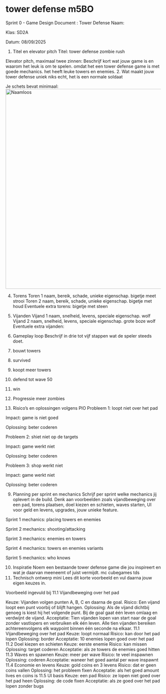 # tower defense m5BO

Sprint 0 - Game Design Document : Tower Defense
Naam:

Klas: SD2A

Datum: 08/09/2025

1. Titel en elevator pitch
Titel: tower defense zombie rush

Elevator pitch, maximaal twee zinnen: Beschrijf kort wat jouw game is en waarom het leuk is om te spelen.
omdat het een tower defense game is met goede mechanics. het heeft leuke towers en enemies.
2. Wat maakt jouw tower defense uniek
niks echt, het is een normale soldaat

Je schets bevat minimaal:
<img width="1152" height="648" alt="Naamloos" src="https://github.com/user-attachments/assets/787a6996-a811-4460-b31f-e8b163afafc6" />



4. Torens
Toren 1 naam, bereik, schade, unieke eigenschap.
bigetje meet strooi
Toren 2 naam, bereik, schade, unieke eigenschap.
bigetje met houd
Eventuele extra torens:
bigetje met steen
6. Vijanden
Vijand 1 naam, snelheid, levens, speciale eigenschap.
wolf
Vijand 2 naam, snelheid, levens, speciale eigenschap.
grote boze wolf
Eventuele extra vijanden:
7. Gameplay loop
Beschrijf in drie tot vijf stappen wat de speler steeds doet. 
1. bouwt towers
2. survived
3. koopt meer towers
4. defend tot wave 50
5. win

  
 7. Progressie
meer zombies

9. Risico’s en oplossingen volgens PIO
Probleem 1: loopt niet over het pad

Impact: game is niet goed

Oplossing: beter coderen

Probleem 2: shiet niet op de targets

Impact: game werkt niet

Oplossing: beter coderen

Probleem 3: shop werkt niet

Impact: game werkt niet

Oplossing: beter coderen

9. Planning per sprint en mechanics
Schrijf per sprint welke mechanics jij oplevert in de build. Denk aan voorbeelden zoals vijandbeweging over een pad, torens plaatsen, doel kiezen en schieten, waves starten, UI voor geld en levens, upgrades, jouw unieke feature.

Sprint 1 mechanics: placing towers en enemies

Sprint 2 mechanics: shooting/attacking

Sprint 3 mechanics: enemies en towers

Sprint 4 mechanics: towers en enemies variants

Sprint 5 mechanics: who knows

10. Inspiratie
Noem een bestaande tower defense game die jou inspireert en wat je daarvan meeneemt of juist vermijdt.
mc cubegames tds
11. Technisch ontwerp mini
Lees dit korte voorbeeld en vul daarna jouw eigen keuzes in.

Voorbeeld ingevuld bij 11.1 Vijandbeweging over het pad

Keuze: Vijanden volgen punten A, B, C en daarna de goal.
Risico: Een vijand loopt een punt voorbij of blijft hangen.
Oplossing: Als de vijand dichtbij genoeg is kiest hij het volgende punt. Bij de goal gaat één leven omlaag en verdwijnt de vijand.
Acceptatie: Tien vijanden lopen van start naar de goal zonder vastlopers en verbruiken elk één leven. Alle tien vijanden bereiken achtereenvolgens elk waypoint binnen één seconde na elkaar.
11.1 Vijandbeweging over het pad
Keuze: loopt normaal
Risico: kan door het pad lopen
Oplossing: border
Acceptatie: 10 enemies lopen goed over het pad
11.2 Doel kiezen en schieten
Keuze: eerste enemie
Risico: kan missen
Oplossing: target coderen
Acceptatie: als ze towers de enemies goed hitten
11.3 Waves en spawnen
Keuze: meer per wave
Risico: te veel inspawnen
Oplossing: coderen
Acceptatie: waneer het goed aantal per wave inspawnt
11.4 Economie en levens
Keuze: gold coins en 3 levens
Risico: dat er geen coins vallen
Oplossing: het probleem fixen
Acceptatie: als het goed amount lives en coins is
11.5 UI basis
Keuze: een pad
Risico: ze lopen niet goed over het pad heen
Oplossing: de code fixen
Acceptatie: als ze goed over het pad lopen zonder bugs
